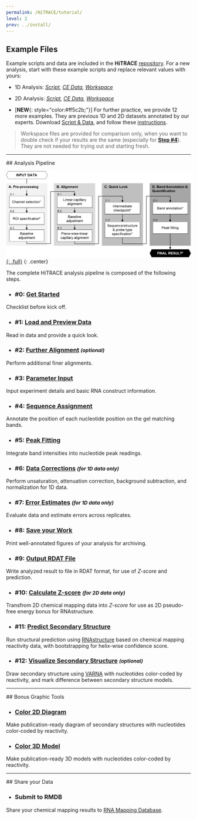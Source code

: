 ```yaml
---
permalink: /HiTRACE/tutorial/
level: 2
prev: ../install/
---
```


## Example Files
Example scripts and data are included in the **HiTRACE** [repository](https://github.com/ribokit/HiTRACE/). For a new analysis, start with these example scripts and replace relevant values with yours:

* 1D Analysis: _[Script](https://github.com/ribokit/HiTRACE/blob/master/Examples/example_pfl_1D.m), [CE Data](https://github.com/ribokit/HiTRACE/blob/master/Examples/data_pfl_1D.zip), [Workspace](https://github.com/ribokit/HiTRACE/blob/master/Examples/example_pfl_1D.mat)_

* 2D Analysis: _[Script](https://github.com/ribokit/HiTRACE/blob/master/Examples/example_pfl_2D.m), [CE Data](https://github.com/ribokit/HiTRACE/blob/master/Examples/data_pfl_2D.zip), [Workspace](https://github.com/ribokit/HiTRACE/blob/master/Examples/example_pfl_2D.mat)_

* [**NEW**{: style="color:#ff5c2b;"}] For further practice, we provide 12 more examples. They are previous 1D and 2D datasets annotated by our experts. Download [Script &amp; Data](https://rmdb.stanford.edu/site_data/HiTRACE_more_practice.zip), and follow these [instructions](practice/).

> Workspace files are provided for comparison only, when you want to double check if your results are the same (especially for [**Step #4**](step_4/)). They are not needed for trying out and starting fresh.

<hr/>
## Analysis Pipeline

[![HiTRACE.org Flow Chart](/repos/hitrace/res/flowchart.png "HiTRACE.org Flow Chart"){: .full}](http://hitrace.org/page/view/about)
{: .center}

The complete HiTRACE analysis pipeline is composed of the following steps.

* ### #0: [Get Started](step_0/)
Checklist before kick off.

* ### #1: [Load and Preview Data](step_1/)
Read in data and provide a quick look.

* ### #2: [Further Alignment](step_2/) <small>*(optional)*</small>
Perform additional finer alignments.

* ### #3: [Parameter Input](step_3/)
Input experiment details and basic RNA construct information.

* ### #4: [Sequence Assignment](step_4/)
Annotate the position of each nucleotide position on the gel matching bands.

* ### #5: [Peak Fitting](step_5/)
Integrate band intensities into nucleotide peak readings.

* ### #6: [Data Corrections](step_6/) <small>*(for 1D data only)*</small>
Perform unsaturation, attenuation correction, background subtraction, and normalization for 1D data.

* ### #7: [Error Estimates](step_7/) <small>*(for 1D data only)*</small>
Evaluate data and estimate errors across replicates.

* ### #8: [Save your Work](step_8/)
Print well-annotated figures of your analysis for archiving.

* ### #9: [Output RDAT File](step_9/)
Write analyzed result to file in RDAT format, for use of _Z-score_ and prediction.

* ### #10: [Calculate Z-score](step_10/) <small>*(for 2D data only)*</small>
Transfrom 2D chemical mapping data into _Z-score_ for use as 2D pseudo-free energy bonus for RNAstructure.

* ### #11: [Predict Secondary Structure](/Biers/rnastructure/)
Run structural prediction using [RNAstructure](http://rna.urmc.rochester.edu/RNAstructure.html) based on chemical mapping reactivity data, with bootstrapping for helix-wise confidence score.

* ### #12: [Visualize Secondary Structure](/Biers/varna/) <small>*(optional)*</small>
Draw secondary structure using [VARNA](http://varna.lri.fr/) with nucleotides color-coded by reactivity, and mark difference between secondary structure models.

<hr/>
## Bonus Graphic Tools

* ### [Color 2D Diagram](https://ribokit.github.io/RiboPaint/tutorial/)
Make publication-ready diagram of secondary structures with nucleotides color-coded by reactivity.

* ### [Color 3D Model](https://ribokit.github.io/RiboVis/tutorial/)
Make publication-ready 3D models with nucleotides color-coded by reactivity.

<hr/>
## Share your Data

* ### Submit to RMDB
Share your chemical mapping results to [RNA Mapping Database](https://rmdb.stanford.edu).
